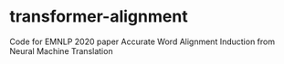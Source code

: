 # transformer-alignment
Code for EMNLP 2020 paper Accurate Word Alignment Induction from Neural Machine Translation
